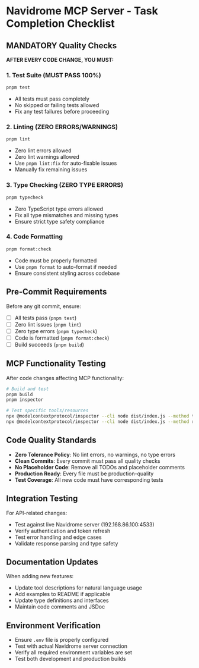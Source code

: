 # Navidrome MCP Server - Task Completion Checklist

## MANDATORY Quality Checks
**AFTER EVERY CODE CHANGE, YOU MUST:**

### 1. Test Suite (MUST PASS 100%)
```bash
pnpm test
```
- All tests must pass completely
- No skipped or failing tests allowed
- Fix any test failures before proceeding

### 2. Linting (ZERO ERRORS/WARNINGS)
```bash
pnpm lint
```
- Zero lint errors allowed
- Zero lint warnings allowed
- Use `pnpm lint:fix` for auto-fixable issues
- Manually fix remaining issues

### 3. Type Checking (ZERO TYPE ERRORS)
```bash
pnpm typecheck
```
- Zero TypeScript type errors allowed
- Fix all type mismatches and missing types
- Ensure strict type safety compliance

### 4. Code Formatting
```bash
pnpm format:check
```
- Code must be properly formatted
- Use `pnpm format` to auto-format if needed
- Ensure consistent styling across codebase

## Pre-Commit Requirements
Before any git commit, ensure:
- [ ] All tests pass (`pnpm test`)
- [ ] Zero lint issues (`pnpm lint`)
- [ ] Zero type errors (`pnpm typecheck`)
- [ ] Code is formatted (`pnpm format:check`)
- [ ] Build succeeds (`pnpm build`)

## MCP Functionality Testing
After code changes affecting MCP functionality:
```bash
# Build and test
pnpm build
pnpm inspector

# Test specific tools/resources
npx @modelcontextprotocol/inspector --cli node dist/index.js --method tools/list
npx @modelcontextprotocol/inspector --cli node dist/index.js --method resources/list
```

## Code Quality Standards
- **Zero Tolerance Policy**: No lint errors, no warnings, no type errors
- **Clean Commits**: Every commit must pass all quality checks
- **No Placeholder Code**: Remove all TODOs and placeholder comments
- **Production Ready**: Every file must be production-quality
- **Test Coverage**: All new code must have corresponding tests

## Integration Testing
For API-related changes:
- Test against live Navidrome server (192.168.86.100:4533)
- Verify authentication and token refresh
- Test error handling and edge cases
- Validate response parsing and type safety

## Documentation Updates
When adding new features:
- Update tool descriptions for natural language usage
- Add examples to README if applicable
- Update type definitions and interfaces
- Maintain code comments and JSDoc

## Environment Verification
- Ensure `.env` file is properly configured
- Test with actual Navidrome server connection
- Verify all required environment variables are set
- Test both development and production builds